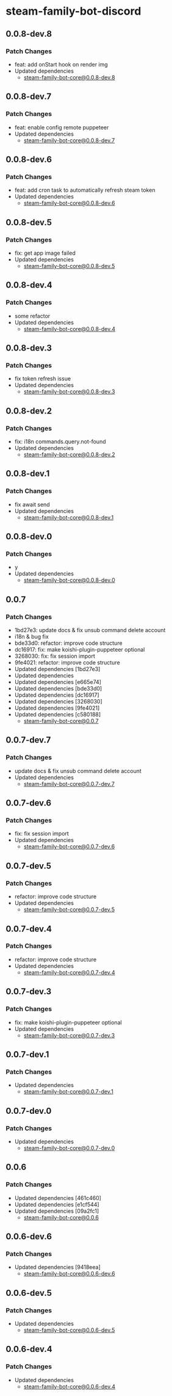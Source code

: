 # steam-family-bot-discord

## 0.0.8-dev.8

### Patch Changes

- feat: add onStart hook on render img
- Updated dependencies
  - steam-family-bot-core@0.0.8-dev.8

## 0.0.8-dev.7

### Patch Changes

- feat: enable config remote puppeteer
- Updated dependencies
  - steam-family-bot-core@0.0.8-dev.7

## 0.0.8-dev.6

### Patch Changes

- feat: add cron task to automatically refresh steam token
- Updated dependencies
  - steam-family-bot-core@0.0.8-dev.6

## 0.0.8-dev.5

### Patch Changes

- fix: get app image failed
- Updated dependencies
  - steam-family-bot-core@0.0.8-dev.5

## 0.0.8-dev.4

### Patch Changes

- some refactor
- Updated dependencies
  - steam-family-bot-core@0.0.8-dev.4

## 0.0.8-dev.3

### Patch Changes

- fix token refresh issue
- Updated dependencies
  - steam-family-bot-core@0.0.8-dev.3

## 0.0.8-dev.2

### Patch Changes

- fix: i18n commands.query.not-found
- Updated dependencies
  - steam-family-bot-core@0.0.8-dev.2

## 0.0.8-dev.1

### Patch Changes

- fix await send
- Updated dependencies
  - steam-family-bot-core@0.0.8-dev.1

## 0.0.8-dev.0

### Patch Changes

- y
- Updated dependencies
  - steam-family-bot-core@0.0.8-dev.0

## 0.0.7

### Patch Changes

- 1bd27e3: update docs & fix unsub command delete account
- i18n & bug fix
- bde33d0: refactor: improve code structure
- dc16917: fix: make koishi-plugin-puppeteer optional
- 3268030: fix: fix session import
- 9fe4021: refactor: improve code structure
- Updated dependencies [1bd27e3]
- Updated dependencies
- Updated dependencies [e665e74]
- Updated dependencies [bde33d0]
- Updated dependencies [dc16917]
- Updated dependencies [3268030]
- Updated dependencies [9fe4021]
- Updated dependencies [c580188]
  - steam-family-bot-core@0.0.7

## 0.0.7-dev.7

### Patch Changes

- update docs & fix unsub command delete account
- Updated dependencies
  - steam-family-bot-core@0.0.7-dev.7

## 0.0.7-dev.6

### Patch Changes

- fix: fix session import
- Updated dependencies
  - steam-family-bot-core@0.0.7-dev.6

## 0.0.7-dev.5

### Patch Changes

- refactor: improve code structure
- Updated dependencies
  - steam-family-bot-core@0.0.7-dev.5

## 0.0.7-dev.4

### Patch Changes

- refactor: improve code structure
- Updated dependencies
  - steam-family-bot-core@0.0.7-dev.4

## 0.0.7-dev.3

### Patch Changes

- fix: make koishi-plugin-puppeteer optional
- Updated dependencies
  - steam-family-bot-core@0.0.7-dev.3

## 0.0.7-dev.1

### Patch Changes

- Updated dependencies
  - steam-family-bot-core@0.0.7-dev.1

## 0.0.7-dev.0

### Patch Changes

- Updated dependencies
  - steam-family-bot-core@0.0.7-dev.0

## 0.0.6

### Patch Changes

- Updated dependencies [461c460]
- Updated dependencies [e1cf544]
- Updated dependencies [09a2fc1]
  - steam-family-bot-core@0.0.6

## 0.0.6-dev.6

### Patch Changes

- Updated dependencies [9418eea]
  - steam-family-bot-core@0.0.6-dev.6

## 0.0.6-dev.5

### Patch Changes

- Updated dependencies
  - steam-family-bot-core@0.0.6-dev.5

## 0.0.6-dev.4

### Patch Changes

- Updated dependencies
  - steam-family-bot-core@0.0.6-dev.4
